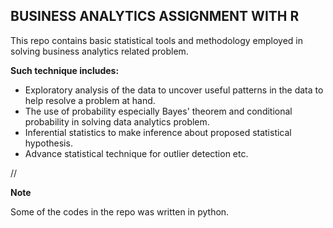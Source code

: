 <h2> BUSINESS ANALYTICS ASSIGNMENT WITH R</h2>





This repo contains basic statistical tools and methodology employed in solving business analytics related problem.

**Such technique includes:**

* Exploratory analysis of the data to uncover useful patterns in the data to help resolve a problem at hand.
* The use of probability especially Bayes' theorem and conditional probability in solving data analytics problem.
* Inferential statistics to make inference about proposed statistical hypothesis.
* Advance statistical technique for outlier detection etc.



//

**Note**

Some of the codes in the repo was written in python.


